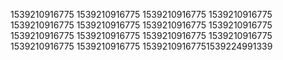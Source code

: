 1539210916775
1539210916775
1539210916775
1539210916775
1539210916775
1539210916775
1539210916775
1539210916775
1539210916775
1539210916775
1539210916775
1539210916775
1539210916775
1539210916775
15392109167751539224991339